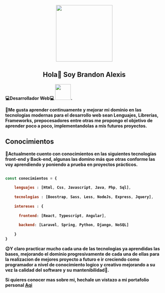 <p align="center">
  <img src="https://user-images.githubusercontent.com/71775908/149634266-dfe483ab-1103-48bf-9235-2f19be717109.gif" width="180">
  <h2 align="center">Hola👋 Soy <strong>Brandon Alexis<strong></h2>
</p>

<p>
  💻Desarrollador Web💻
  <img src="https://raw.githubusercontent.com/gist/ManulMax/2d20af60d709805c55fd784ca7cba4b9/raw/bcfeac7604f674ace63623106eb8bb8471d844a6/github.gif" width="50">.
</p>
    
<p>
  💪Me gusta aprender continuamente y mejorar mi dominio en las tecnologías modernas para el desarrollo web sean Lenguajes, Librerías, Frameworks, prepocesadores entre otras me propongo el objetivo de aprender poco a poco, implementandolas a mis futuros proyectos.
</p>

## Conocimientos ##

<p>
  🧠Actualmente cuento con conocimientos en las siguientes tecnologías front-end y Back-end, algunas las domino más que otras conforme las voy aprendiendo y poniendo a prueba    en proyectos prácticos.
</p>

```javascript
   
const conocimientos = {
    
    lenguajes : [Html, Css, Javascript, Java, Php, Sql],
    
    tecnologias : [Boostrap, Sass, Less, NodeJs, Express, Jquery],
    
    intereses : {
    
      frontend: [React, Typescript, Angular],
    
      backend: [Laravel, Spring, Python, Django, NoSQL]
    
    }
}
```
    
<p>
  😉Y claro practicar mucho cada una de las tecnologias ya aprendidas las bases, mejorando el dominio progresivamente de cada una de ellas para la realizacion de mejores proyecto a futuro e ir creciendo como programador a nivel de conocimiento logico y creativo mejorando a su vez la calidad del software y su mantenibilidad🙂.
</p>
    
Si quieres conocer mas sobre mi, hechale un vistazo a mi portafolio personal [Aqi](https://portafolio-personal-brandon-8l8yg9al4-brandon-github.vercel.app/)

